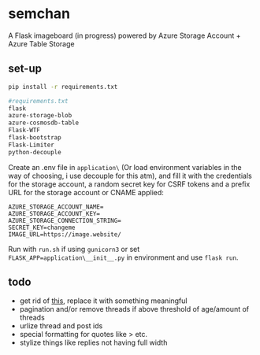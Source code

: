 # semchan

A Flask imageboard (in progress) powered by Azure Storage Account + Azure Table Storage 

## set-up
```bash
pip install -r requirements.txt

#requirements.txt
flask
azure-storage-blob
azure-cosmosdb-table
Flask-WTF
flask-bootstrap
Flask-Limiter
python-decouple
```

Create an .env file in ```application\``` (Or load environment variables in the way of choosing, i use decouple for this atm), and fill it with the credentials for the storage account, a random secret key for CSRF tokens and a prefix URL for the storage account or CNAME applied:
```
AZURE_STORAGE_ACCOUNT_NAME=
AZURE_STORAGE_ACCOUNT_KEY=
AZURE_STORAGE_CONNECTION_STRING=
SECRET_KEY=changeme
IMAGE_URL=https://image.website/
```

Run with ```run.sh``` if using ```gunicorn3``` or set ```FLASK_APP=application\__init__.py``` in environment and use ```flask run```. 

## todo

- get rid of [this](https://github.com/semyonsh/semchan/blob/c1f19d8587b4d3f99d47b0eb585eb5133cf55959/application/main.py#L91), replace it with something meaningful
- pagination and/or remove threads if above threshold of age/amount of threads
- urlize thread and post ids
- special formatting for quotes like > etc. 
- stylize things like replies not having full width
